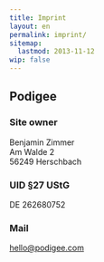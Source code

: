 ```yaml
---
title: Imprint
layout: en
permalink: imprint/
sitemap:
  lastmod: 2013-11-12
wip: false
---
```


## Podigee

### Site owner

Benjamin Zimmer<br>
Am Walde 2<br>
56249 Herschbach

### UID §27 UStG
DE 262680752

### Mail
[hello@podigee.com](mailto:hello@podigee.com "Mail to hello@podigee.com")
